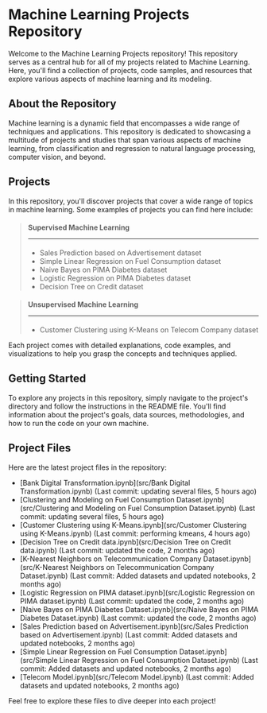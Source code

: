 # Machine Learning Projects Repository

Welcome to the Machine Learning Projects repository! This repository serves as a central hub for all of my projects related to Machine Learning. Here, you'll find a collection of projects, code samples, and resources that explore various aspects of machine learning and its modeling.

## About the Repository

Machine learning is a dynamic field that encompasses a wide range of techniques and applications. This repository is dedicated to showcasing a multitude of projects and studies that span various aspects of machine learning, from classification and regression to natural language processing, computer vision, and beyond.

## Projects

In this repository, you'll discover projects that cover a wide range of topics in machine learning. Some examples of projects you can find here include:

> #### Supervised Machine Learning <hr>
> - Sales Prediction based on Advertisement dataset
> - Simple Linear Regression on Fuel Consumption dataset
> - Naive Bayes on PIMA Diabetes dataset
> - Logistic Regression on PIMA Diabetes dataset
> - Decision Tree on Credit dataset

> #### Unsupervised Machine Learning <hr>
> - Customer Clustering using K-Means on Telecom Company dataset

Each project comes with detailed explanations, code examples, and visualizations to help you grasp the concepts and techniques applied.

## Getting Started

To explore any projects in this repository, simply navigate to the project's directory and follow the instructions in the README file. You'll find information about the project's goals, data sources, methodologies, and how to run the code on your own machine.

## Project Files

Here are the latest project files in the repository:

- [Bank Digital Transformation.ipynb](src/Bank Digital Transformation.ipynb) (Last commit: updating several files, 5 hours ago)
- [Clustering and Modeling on Fuel Consumption Dataset.ipynb](src/Clustering and Modeling on Fuel Consumption Dataset.ipynb) (Last commit: updating several files, 5 hours ago)
- [Customer Clustering using K-Means.ipynb](src/Customer Clustering using K-Means.ipynb) (Last commit: performing kmeans, 4 hours ago)
- [Decision Tree on Credit data.ipynb](src/Decision Tree on Credit data.ipynb) (Last commit: updated the code, 2 months ago)
- [K-Nearest Neighbors on Telecommunication Company Dataset.ipynb](src/K-Nearest Neighbors on Telecommunication Company Dataset.ipynb) (Last commit: Added datasets and updated notebooks, 2 months ago)
- [Logistic Regression on PIMA dataset.ipynb](src/Logistic Regression on PIMA dataset.ipynb) (Last commit: updated the code, 2 months ago)
- [Naive Bayes on PIMA Diabetes Dataset.ipynb](src/Naive Bayes on PIMA Diabetes Dataset.ipynb) (Last commit: updated the code, 2 months ago)
- [Sales Prediction based on Advertisement.ipynb](src/Sales Prediction based on Advertisement.ipynb) (Last commit: Added datasets and updated notebooks, 2 months ago)
- [Simple Linear Regression on Fuel Consumption Dataset.ipynb](src/Simple Linear Regression on Fuel Consumption Dataset.ipynb) (Last commit: Added datasets and updated notebooks, 2 months ago)
- [Telecom Model.ipynb](src/Telecom Model.ipynb) (Last commit: Added datasets and updated notebooks, 2 months ago)

Feel free to explore these files to dive deeper into each project!
